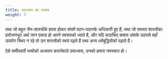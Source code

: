 ```yaml
---
title: उपाध्याय का स्वरूप
weight: 7
---
```


तथा जो बहुत जैन-शास्त्रोंके ज्ञाता होकर संघमें पठन-पाठनके अधिकारी हुए हैं; 
तथा जो समस्त शास्त्रोंका प्रयोजनभूत अर्थ जान एकाग्र हो अपने स्वरूपको ध्याते हैं, और यदि कदाचित् कषाय अंशके उदयसे वहाँ उपयोग स्थिर न रहे तो उन शास्त्रोंको स्वयं पढ़ते हैं तथा अन्य धर्मबुद्धियोंको पढ़ाते हैं।

ऐसे समीपवर्ती भव्योंको अध्ययन करानेवाले उपाध्याय, उनको हमारा नमस्कार हो।